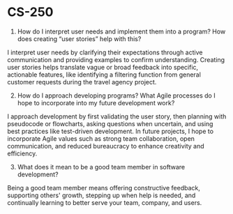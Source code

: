 # CS-250
1. How do I interpret user needs and implement them into a program? How does creating “user stories” help with this?

I interpret user needs by clarifying their expectations through active communication and providing examples to confirm understanding. Creating user stories helps translate vague or broad feedback into specific, actionable features, like identifying a filtering function from general customer requests during the travel agency project.

2. How do I approach developing programs? What Agile processes do I hope to incorporate into my future development work?

I approach development by first validating the user story, then planning with pseudocode or flowcharts, asking questions when uncertain, and using best practices like test-driven development. In future projects, I hope to incorporate Agile values such as strong team collaboration, open communication, and reduced bureaucracy to enhance creativity and efficiency.

3. What does it mean to be a good team member in software development?

Being a good team member means offering constructive feedback, supporting others' growth, stepping up when help is needed, and continually learning to better serve your team, company, and users.
